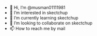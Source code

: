 - 👋 Hi, I’m @musman01111981
- 👀 I’m interested in skectchup
- 🌱 I’m currently learning skectchup
- 💞️ I’m looking to collaborate on skectchup
- 📫 How to reach me by mail

<!---
musman01111981/musman01111981 is a ✨ special ✨ repository because its `README.md` (this file) appears on your GitHub profile.
You can click the Preview link to take a look at your changes.
--->
